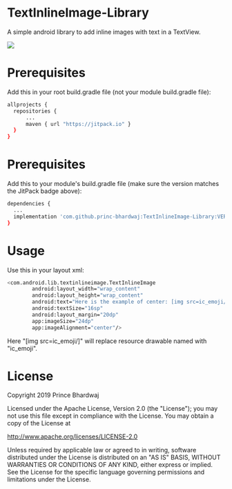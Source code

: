 # TextInlineImage-Library
A simple android library to add inline images with text in a TextView.

[![](https://jitpack.io/v/princ-bhardwaj/TextInlineImage-Library.svg)](https://jitpack.io/#princ-bhardwaj/TextInlineImage-Library)

# Prerequisites

Add this in your root build.gradle file (not your module build.gradle file):
  ```sh
allprojects {
	repositories {
		...
		maven { url "https://jitpack.io" }
	}
}
```

# Prerequisites

Add this to your module's build.gradle file (make sure the version matches the JitPack badge above):
  ```sh
dependencies {
	...
	implementation 'com.github.princ-bhardwaj:TextInlineImage-Library:VERSION'
}
```

# Usage

Use this in your layout xml:

```sh
<com.android.lib.textinlineimage.TextInlineImage
        android:layout_width="wrap_content"
        android:layout_height="wrap_content"
        android:text="Here is the example of center: [img src=ic_emoji/]"
        android:textSize="16sp"
        android:layout_margin="20dp"
        app:imageSize="24dp"
        app:imageAlignment="center"/>
```
Here "[img src=ic_emoji/]" will replace resource drawable named with "ic_emoji".


# License

   Copyright 2019 Prince Bhardwaj

   Licensed under the Apache License, Version 2.0 (the "License");
   you may not use this file except in compliance with the License.
   You may obtain a copy of the License at

   http://www.apache.org/licenses/LICENSE-2.0

   Unless required by applicable law or agreed to in writing, software
   distributed under the License is distributed on an "AS IS" BASIS,
   WITHOUT WARRANTIES OR CONDITIONS OF ANY KIND, either express or implied.
   See the License for the specific language governing permissions and
   limitations under the License.



